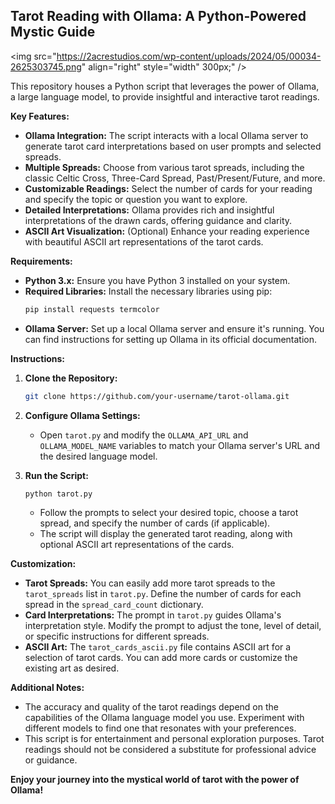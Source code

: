## Tarot Reading with Ollama: A Python-Powered Mystic Guide

<img src="https://2acrestudios.com/wp-content/uploads/2024/05/00034-2625303745.png" align="right" style="width" 300px;" />

This repository houses a Python script that leverages the power of Ollama, a large language model, to provide insightful and interactive tarot readings. 

**Key Features:**

* **Ollama Integration:** The script interacts with a local Ollama server to generate tarot card interpretations based on user prompts and selected spreads. 
* **Multiple Spreads:** Choose from various tarot spreads, including the classic Celtic Cross, Three-Card Spread, Past/Present/Future, and more. 
* **Customizable Readings:** Select the number of cards for your reading and specify the topic or question you want to explore. 
* **Detailed Interpretations:** Ollama provides rich and insightful interpretations of the drawn cards, offering guidance and clarity.
* **ASCII Art Visualization:**  (Optional) Enhance your reading experience with beautiful ASCII art representations of the tarot cards.

**Requirements:**

* **Python 3.x:** Ensure you have Python 3 installed on your system.
* **Required Libraries:** Install the necessary libraries using pip:
    ```bash
    pip install requests termcolor
    ```
* **Ollama Server:** Set up a local Ollama server and ensure it's running. You can find instructions for setting up Ollama in its official documentation.

**Instructions:**

1. **Clone the Repository:**
    ```bash
    git clone https://github.com/your-username/tarot-ollama.git
    ```

2. **Configure Ollama Settings:**
    * Open `tarot.py` and modify the `OLLAMA_API_URL` and `OLLAMA_MODEL_NAME` variables to match your Ollama server's URL and the desired language model.

3. **Run the Script:**
    ```bash
    python tarot.py 
    ```
    * Follow the prompts to select your desired topic, choose a tarot spread, and specify the number of cards (if applicable).
    * The script will display the generated tarot reading, along with optional ASCII art representations of the cards.

**Customization:**

* **Tarot Spreads:** You can easily add more tarot spreads to the `tarot_spreads` list in `tarot.py`.  Define the number of cards for each spread in the `spread_card_count` dictionary.
* **Card Interpretations:** The prompt in `tarot.py` guides Ollama's interpretation style. Modify the prompt to adjust the tone, level of detail, or specific instructions for different spreads.
* **ASCII Art:** The `tarot_cards_ascii.py` file contains ASCII art for a selection of tarot cards. You can add more cards or customize the existing art as desired.

**Additional Notes:**

* The accuracy and quality of the tarot readings depend on the capabilities of the Ollama language model you use. Experiment with different models to find one that resonates with your preferences.
* This script is for entertainment and personal exploration purposes.  Tarot readings should not be considered a substitute for professional advice or guidance.

**Enjoy your journey into the mystical world of tarot with the power of Ollama!**
